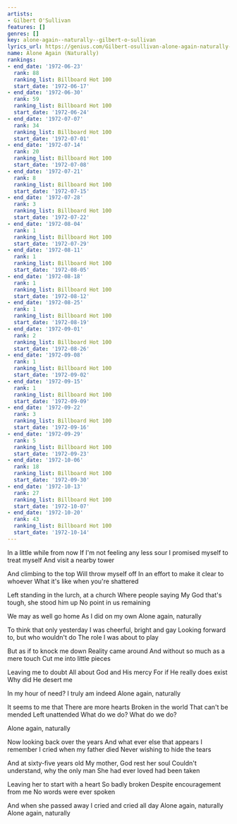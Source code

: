 ```yaml
---
artists:
- Gilbert O'Sullivan
features: []
genres: []
key: alone-again--naturally--gilbert-o-sullivan
lyrics_url: https://genius.com/Gilbert-osullivan-alone-again-naturally-lyrics
name: Alone Again (Naturally)
rankings:
- end_date: '1972-06-23'
  rank: 88
  ranking_list: Billboard Hot 100
  start_date: '1972-06-17'
- end_date: '1972-06-30'
  rank: 59
  ranking_list: Billboard Hot 100
  start_date: '1972-06-24'
- end_date: '1972-07-07'
  rank: 34
  ranking_list: Billboard Hot 100
  start_date: '1972-07-01'
- end_date: '1972-07-14'
  rank: 20
  ranking_list: Billboard Hot 100
  start_date: '1972-07-08'
- end_date: '1972-07-21'
  rank: 8
  ranking_list: Billboard Hot 100
  start_date: '1972-07-15'
- end_date: '1972-07-28'
  rank: 3
  ranking_list: Billboard Hot 100
  start_date: '1972-07-22'
- end_date: '1972-08-04'
  rank: 1
  ranking_list: Billboard Hot 100
  start_date: '1972-07-29'
- end_date: '1972-08-11'
  rank: 1
  ranking_list: Billboard Hot 100
  start_date: '1972-08-05'
- end_date: '1972-08-18'
  rank: 1
  ranking_list: Billboard Hot 100
  start_date: '1972-08-12'
- end_date: '1972-08-25'
  rank: 1
  ranking_list: Billboard Hot 100
  start_date: '1972-08-19'
- end_date: '1972-09-01'
  rank: 2
  ranking_list: Billboard Hot 100
  start_date: '1972-08-26'
- end_date: '1972-09-08'
  rank: 1
  ranking_list: Billboard Hot 100
  start_date: '1972-09-02'
- end_date: '1972-09-15'
  rank: 1
  ranking_list: Billboard Hot 100
  start_date: '1972-09-09'
- end_date: '1972-09-22'
  rank: 3
  ranking_list: Billboard Hot 100
  start_date: '1972-09-16'
- end_date: '1972-09-29'
  rank: 5
  ranking_list: Billboard Hot 100
  start_date: '1972-09-23'
- end_date: '1972-10-06'
  rank: 18
  ranking_list: Billboard Hot 100
  start_date: '1972-09-30'
- end_date: '1972-10-13'
  rank: 27
  ranking_list: Billboard Hot 100
  start_date: '1972-10-07'
- end_date: '1972-10-20'
  rank: 43
  ranking_list: Billboard Hot 100
  start_date: '1972-10-14'
---
```

In a little while from now
If I'm not feeling any less sour
I promised myself to treat myself
And visit a nearby tower

And climbing to the top
Will throw myself off
In an effort to make it clear to whoever
What it's like when you're shattered

Left standing in the lurch, at a church
Where people saying
My God that's tough, she stood him up
No point in us remaining

We may as well go home
As I did on my own
Alone again, naturally


To think that only yesterday
I was cheerful, bright and gay
Looking forward to, but who wouldn't do
The role I was about to play

But as if to knock me down
Reality came around
And without so much as a mere touch
Cut me into little pieces

Leaving me to doubt
All about God and His mercy
For if He really does exist
Why did He desert me

In my hour of need?
I truly am indeed
Alone again, naturally


It seems to me that
There are more hearts
Broken in the world
That can't be mended
Left unattended
What do we do?
What do we do?



Alone again, naturally


Now looking back over the years
And what ever else that appears
I remember I cried when my father died
Never wishing to hide the tears

And at sixty-five years old
My mother, God rest her soul
Couldn't understand, why the only man
She had ever loved had been taken

Leaving her to start with a heart
So badly broken
Despite encouragement from me
No words were ever spoken

And when she passed away
I cried and cried all day
Alone again, naturally
Alone again, naturally
